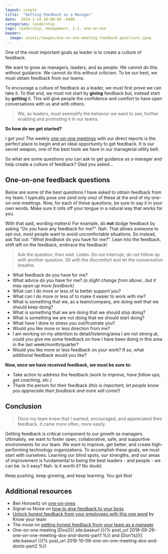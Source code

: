 ```yaml
---
layout: single
title:  "Getting Feedback as a Manager"
date:  2019-1-14 10:00:00 -0400
categories: leadership
tags: leadership, management, 1-1, one-on-one
header:
  image: assets/images/one-on-one-meeting-feedback-questions.jpeg
---
```

One of the most important goals as leader is to create a culture of feedback.

We want to grow as managers, leaders, and as people.  We cannot do this without guidance.  We cannot do this without criticism.  To be our best, we must obtain feedback from our teams.

To encourage a culture of feedback as a leader, we must first prove we can take it. To that end, we must not start by **giving** feedback but, instead start by **getting** it. This will give people the confidence and comfort to have open conversations with us and with others.  

> We, as leaders, must exemplify the behavior we want to see, further enabling and promoting it in our teams.

**So how do we get started?**

I got you! The weekly [one-on-one meetings](https://wavelength.asana.com/workstyle-what-is-a-1-1/) with our direct reports is the perfect place to begin and an ideal opportunity to get feedback. It is our secret weapon, one of the best tools we have in our managerial utility belt.

So what are some questions you can ask to get guidance as a manager and help create a culture of feedback? Glad you asked...

## One-on-one feedback questions
Below are some of the best questions I have asked to obtain feedback from my team. I typically pose one *(and only one)* of these at the end of my one-on-one meetings. Now, for each of these questions, be sure to say it in your own words.  Make sure it rolls off your tongue in a natural way that works for you.

With that said, wording matters!  For example, do **not** dodge feedback by asking "*Do you* have any feedback for me?". Nah. That allows someone to opt-out, most people want to avoid uncomfortable situations. So instead, ask flat out: "*What feedback* do you have for me?". Lean into the feedback, shift left on the feedback, embrace the feedback!

> Ask the question, then wait. Listen. Do not interrupt, do not follow up with another question. Sit with the discomfort and let the conversation breathe.

- What feedback do you have for me?
- What advice do you have for me? _(a slight change from above...but it may open up more feedback)_
- What can I do more or less of to better support you?
- What can I do more or less of to make it easier to work with me?
- What is something that we, as a team/company, are doing well that we should keep doing?
- What is something that we are doing that we should stop doing?
- What is something we are not doing that we should start doing?
- What have I done to stress you out/frustrate you?
- Would you like more or less direction from me?
- I am working on my attention to detail/listening/area I am not strong at, could you give me some feedback on how I have been doing in this area in the last week/month/quarter?
- Would you like more or less feedback on your work? If so, what additional feedback would you like?

**Now, once we have received feedback, we must be sure to:**
- Take action to address the feedback _(work to improve, have follow ups, get coaching, etc.)_
- Thank the person for their feedback _(this is important, let people know you appreciate their feedback and more will come!)_

## Conclusion
> Once my team knew that I wanted, encouraged, and appreciated their feedback, it came more often, more easily.

Getting feedback is critical component to our growth as managers. Ultimately, we want to foster open, collaborative, safe, and supportive environments for our team. We want to improve, get better, and create high-performing technology organizations. To accomplish these goals, we must start with ourselves. Learning our blind spots, our strengths, and our areas of improvement is fundamental to being the best leaders - and people - we can be. Is it easy? Nah. Is it worth it? No doubt.

Keep pushing, keep growing, and keep learning. You got this!

## Additional resources
- Ben Horowitz on [one-on-ones](https://a16z.com/2012/08/30/one-on-one/)
- Signal vs Noise on [how to give feedback to your boss](https://m.signalvnoise.com/how-to-give-feedback-to-your-boss/)
- [Unlock honest feedback from your employees with this one word](https://knowyourteam.com/blog/2017/12/01/unlock-honest-feedback-from-your-employees-with-this-one-word/) by Know your team
- The muse on [getting honest feedback from your team as a manager](https://www.themuse.com/advice/dear-managers-this-is-how-you-get-honest-feedback-from-your-team)
- One-on-one meeting [Dos]({{ site.baseurl }}{% post_url 2018-09-29-one-on-one-meeting-dos-and-donts-part1 %}) and [Don'ts]({{ site.baseurl }}{% post_url 2018-10-08-one-on-one-meeting-dos-and-donts-part2 %})
